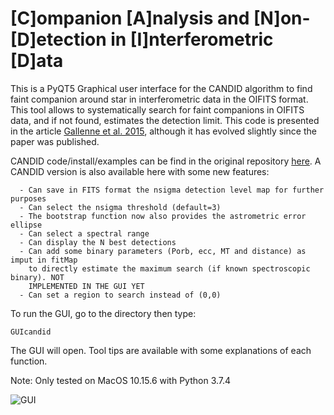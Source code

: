 # [C]ompanion [A]nalysis and [N]on-[D]etection in [I]nterferometric [D]ata

This is a PyQT5 Graphical user interface for the CANDID algorithm to find faint companion around star in interferometric data in the OIFITS format. This tool allows to systematically search for faint companions in OIFITS data, and if not found, estimates the detection limit. This code is presented in the article [Gallenne et al. 2015](https://ui.adsabs.harvard.edu/abs/2015A%26A...579A..68G/abstract), although it has evolved slightly since the paper was published.

CANDID code/install/examples can be find in the original repository [here](https://github.com/amerand/CANDID). A CANDID version is also available here with some new features:

      - Can save in FITS format the nsigma detection level map for further purposes
      - Can select the nsigma threshold (default=3)
      - The bootstrap function now also provides the astrometric error ellipse
      - Can select a spectral range
      - Can display the N best detections
      - Can add some binary parameters (Porb, ecc, MT and distance) as imput in fitMap
        to directly estimate the maximum search (if known spectroscopic binary). NOT
        IMPLEMENTED IN THE GUI YET
      - Can set a region to search instead of (0,0)
      
To run the GUI, go to the directory then type:

```
GUIcandid 
```

The GUI will open. Tool tips are available with some explanations of each function.

Note: Only tested on MacOS 10.15.6 with Python 3.7.4

![GUI](figure.png)

